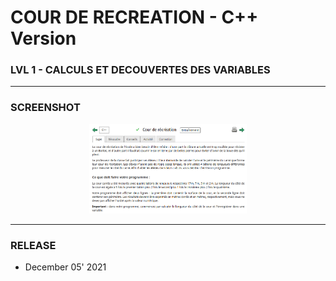 # COUR DE RECREATION - C++ Version
### LVL 1 - CALCULS ET DECOUVERTES DES VARIABLES

---
### **SCREENSHOT**

<div align="center">
    <img
        src="https://github.com/Ayckinn/CPP/blob/main/FRANCE_IOI/LEVEL_01/3_Calculs_et_variables/05_cour_recreation/todo.png"
        alt="DEMO"
        style="width:50%">
</div>

---
### **RELEASE**

- December 05' 2021